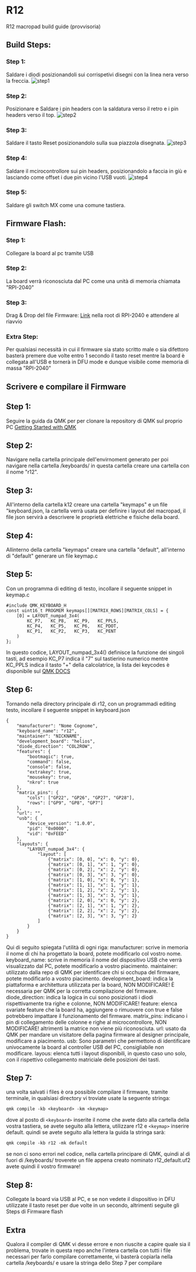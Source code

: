 # R12
R12 macropad build guide (provvisoria)


## Build Steps:

### Step 1:
Saldare i diodi posizionandoli sui corrispetivi disegni con la linea nera verso la freccia.
![step1](https://github.com/MoltenKhor/R12/blob/main/images/step1.JPG)

### Step 2: 
Posizionare e Saldare i pin headers con la saldatura verso il retro e i pin headers verso il top.
![step2](/images/step2.JPG)

### Step 3:
Saldare il tasto Reset posizionandolo sulla sua piazzola disegnata.
![step3](/images/step3.jpg)

### Step 4: 
Saldare il mcirocontrollore sui pin headers, posizionandolo a faccia in giù e lasciando come offset i due pin vicino l'USB vuoti.
![step4](/images/step4.jpg)

### Step 5:
Saldare gli switch MX come una comune tastiera.

## Firmware Flash:

### Step 1:
Collegare la board al pc tramite USB 

### Step 2:
La board verrà riconosciuta dal PC come una unità di memoria chiamata "RPI-2040" 

### Step 3:
Drag & Drop del file Firmware: [Link](R12_QMK_0_9.uf2) nella root di RPI-2040 e attendere al riavvio

### Extra Step: 
Per qualsiasi necessità in cui il firmware sia stato scritto male o sia difettoro basterà premere due volte entro 1 secondo il tasto reset mentre la board è collegata all'USB e tornerà in DFU mode e dunque visibile come memoria di massa "RPI-2040"

## Scrivere e compilare il Firmware

## Step 1:

Seguire la guida da QMK per per clonare la repository di QMK sul proprio PC [Getting Started with QMK](https://docs.qmk.fm/newbs_getting_started)

## Step 2:
Navigare nella cartella principale dell'envirnoment generato per poi navigare nella cartella /keyboards/ in questa cartella creare una cartella con il nome "r12".

## Step 3: 
All'interno della cartella k12 creare una cartella "keymaps" e un file "keyboard.json, la cartella verrà usata per definire i layout del macropad, il file json servirà a descrivere le proprietà elettriche e fisiche della board.

## Step 4:
Allinterno della cartella "keymaps" creare una cartella "default", all'interno di "default" generare un file keymap.c

## Step 5:
Con un programma di editing di testo, incollare il seguente snippet in keymap.c
```
#include QMK_KEYBOARD_H
const uint16_t PROGMEM keymaps[][MATRIX_ROWS][MATRIX_COLS] = {
    [0] = LAYOUT_numpad_3x4(
        KC_P7,   KC_P8,   KC_P9,   KC_PPLS,
        KC_P4,   KC_P5,   KC_P6,   KC_PDOT,
        KC_P1,   KC_P2,   KC_P3,   KC_PENT
    )
};
```
In questo codice, LAYOUT_numpad_3x4() definisce la funzione dei singoli tasti, ad esempio KC_P7 indica il "7" sul tastierino numerico mentre KC_PPLS indica il tasto "+" della calcolatrice, la lista dei keycodes è disponibile sul [QMK DOCS](https://docs.qmk.fm/keycodes)

## Step 6:
Tornando nella directory principale di r12, con un programmadi editing testo, incollare il seguente snippet in keyboard.json
```
{
    "manufacturer": "Nome Cognome",
    "keyboard_name": "r12",
    "maintainer": "NICKNAME",
    "development_board": "helios",
    "diode_direction": "COL2ROW",
    "features": {
        "bootmagic": true,
        "command": false,
        "console": false,
        "extrakey": true,
        "mousekey": true,
        "nkro": true
    },
    "matrix_pins": {
        "cols": ["GP22", "GP26", "GP27", "GP28"],
        "rows": ["GP9", "GP8", "GP7"]
    },
    "url": "",
    "usb": {
        "device_version": "1.0.0",
        "pid": "0x0000",
        "vid": "0xFEED"
    },
    "layouts": {
        "LAYOUT_numpad_3x4": {
            "layout": [
                {"matrix": [0, 0], "x": 0, "y": 0},
                {"matrix": [0, 1], "x": 1, "y": 0},
                {"matrix": [0, 2], "x": 2, "y": 0},
                {"matrix": [0, 3], "x": 3, "y": 0},
                {"matrix": [1, 0], "x": 0, "y": 1},
                {"matrix": [1, 1], "x": 1, "y": 1},
                {"matrix": [1, 2], "x": 2, "y": 1},
                {"matrix": [1, 3], "x": 3, "y": 1},
                {"matrix": [2, 0], "x": 0, "y": 2},
                {"matrix": [2, 1], "x": 1, "y": 2},
                {"matrix": [2, 2], "x": 2, "y": 2},
                {"matrix": [2, 3], "x": 3, "y": 2}
            ]
        }
    }
}
```

Qui di seguito spiegata l'utilità di ogni riga:
manufacturer: scrive in memoria il nome di chi ha progettato la board, potete modificarlo col vostro nome.
keyboard_name: scrive in memoria il nome del dispositivo USB che verrà visualizzato dal PC, potete modificarlo a vostro piacimento.
maintainer: utilizzato dalla repo di QMK per identificare chi si occhupa del firmware, potete modificarlo a vostro piacimento.
development_board: indica la piattaforma e architettura utilizzata per la board, NON MODIFICARE! È necessaria per QMK per la corretta compilazione del firmware.
diode_direction: indica la logica in cui sono posizionati i diodi rispettivamente tra righe e colonne, NON MODIFICARE!
feature: elenca svariate feature che la board ha, aggiungere o rimuovere con true e false potrebbero impattare il funzionamento del firmware.
matrix_pins: indicano i pin di collegamento delle colonne e righe al microcontrollore, NON MODIFICARE! altrimenti la matrice non viene più riconosciuta.
url: usato da QMK per mandare un visitatore della pagina firmware al designer principale, modificare a piacimento.
usb: Sono parametri che permettono di identificare univocamente la board al controller USB del PC, consigliabile non modificare.
layous: elenca tutti i layout disponibili, in questo caso uno solo, con il rispettivo collegamento matriciale delle posizioni dei tasti.

## Step 7:
una volta salvati i files è ora possibile compilare il firmware, tramite terminale, in qualsiasi directory vi troviate usate la seguente stringa:
```
qmk compile -kb <keyboard> -km <keymap>
```
dove al posto di ```<keyboard>``` inserite il nome che avete dato alla cartella della vostra tastiera, se avete seguito alla lettera, utilizzare r12 e ```<keymap>``` inserire default. quindi se avete seguito alla lettera la guida la stringa sarà:
```
qmk compile -kb r12 -mk default
```
se non ci sono errori nel codice, nella cartella principare di QMK, quindi al di fuori di /keyboards/ troverete un file appena creato nominato r12_default.uf2 avete quindi il vostro firmware!

## Step 8:
Collegate la board via USB al PC, e se non vedete il dispositivo in DFU utilizzate il tasto reset per due volte in un secondo, altrimenti seguite gli Steps di Firmware flash

## Extra
Qualora il compiler di QMK vi desse errore e non riuscite a capire quale sia il problema, trovate in questa repo anche l'intera cartella con tutti i file necessari per farlo compilare correttamente, vi basterà copiarla nella cartella /keyboards/ e usare la stringa dello Step 7 per compilare
